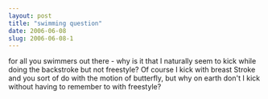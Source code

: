 ```yaml
---
layout: post
title: "swimming question"
date: 2006-06-08
slug: 2006-06-08-1
---
```


for all you swimmers out there - why is it that I naturally seem to kick while doing the backstroke but not freestyle?  Of course I kick with breast Stroke and you sort of do with the motion of butterfly, but why on earth don&apos;t I kick without having to remember to with freestyle?





